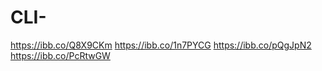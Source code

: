 # CLI-

https://ibb.co/Q8X9CKm
https://ibb.co/1n7PYCG
https://ibb.co/pQgJpN2
https://ibb.co/PcRtwGW
